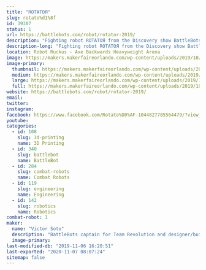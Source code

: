 ```yaml
---
title: "ROTATOЯ"
slug: rotato%d1%8f
id: 39307
status: 1
url: https://battlebots.com/robot/rotator-2019/
description: "Fighting robot ROTATOЯ from the Discovery show BattleBots on display."
description-long: "Fighting robot ROTATOЯ from the Discovery show BattleBots on display."
location: Robot Ruckus - Axe Backwards Heavyweight Arena
image: https://makers.makerfaireorlando.com/wp-content/uploads/2019/10/2019-Team-Photo-1024x684.jpg
image-primary:
  thumbnail: https://makers.makerfaireorlando.com/wp-content/uploads/2019/10/2019-Team-Photo-150x150.jpg
  medium: https://makers.makerfaireorlando.com/wp-content/uploads/2019/10/2019-Team-Photo-300x200.jpg
  large: https://makers.makerfaireorlando.com/wp-content/uploads/2019/10/2019-Team-Photo-1024x684.jpg
  full: https://makers.makerfaireorlando.com/wp-content/uploads/2019/10/2019-Team-Photo.jpg
website: https://battlebots.com/robot/rotator-2019/
email: 
twitter: 
instagram: 
facebook: https://www.facebook.com/Rotato%D0%AF-1044827785564479/?view_public_for=1044827785564479
youtube: 
categories:
  - id: 108
    slug: 3d-printing
    name: 3D Printing
  - id: 340
    slug: battlebot
    name: BattleBot
  - id: 284
    slug: combat-robots
    name: Combat Robots
  - id: 119
    slug: engineering
    name: Engineering
  - id: 142
    slug: robotics
    name: Robotics
combat-robot: 1
maker:
  name: "Victor Soto"
  description: "BattleBots captain for Team Revolution and designer/builder of ROTATOЯ."
  image-primary: 
last-modified-db: "2019-11-06 16:20:51"
last-exported: "2020-11-07 08:07:24"
sitemap: false
---
```

